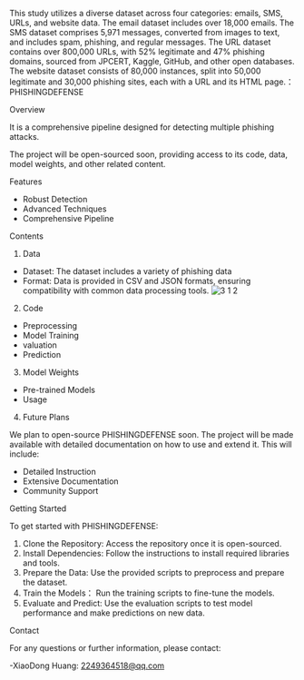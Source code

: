 This study utilizes a diverse dataset across four categories: emails, SMS, URLs, and website data. The email dataset includes over 18,000 emails. The SMS dataset comprises 5,971 messages, converted from images to text, and includes spam, phishing, and regular messages. The URL dataset contains over 800,000 URLs, with 52% legitimate and 47% phishing domains, sourced from JPCERT, Kaggle, GitHub, and other open databases. The website dataset consists of 80,000 instances, split into 50,000 legitimate and 30,000 phishing sites, each with a URL and its HTML page.：PHISHINGDEFENSE 

Overview

It is a comprehensive pipeline designed for detecting multiple phishing attacks. 

The project will be open-sourced soon, providing access to its code, data, model weights, and other related content.

Features

- Robust Detection
- Advanced Techniques
- Comprehensive Pipeline

Contents

1. Data

- Dataset: The dataset includes a variety of phishing data
- Format: Data is provided in CSV and JSON formats, ensuring compatibility with common data processing tools.
![3 1 2](https://github.com/user-attachments/assets/709c845f-7d31-46fb-b5ee-8648994c78a1)

2. Code

- Preprocessing
- Model Training
- valuation
- Prediction

3. Model Weights

- Pre-trained Models
- Usage

4. Future Plans

We plan to open-source PHISHINGDEFENSE soon. The project will be made available with detailed documentation on how to use and extend it. This will include:

- Detailed Instruction
- Extensive Documentation
- Community Support

Getting Started

To get started with PHISHINGDEFENSE:

1. Clone the Repository: Access the repository once it is open-sourced.
2. Install Dependencies: Follow the instructions to install required libraries and tools.
3. Prepare the Data: Use the provided scripts to preprocess and prepare the dataset.
4. Train the Models： Run the training scripts to fine-tune the models.
5. Evaluate and Predict: Use the evaluation scripts to test model performance and make predictions on new data.

Contact

For any questions or further information, please contact:

-XiaoDong Huang: 2249364518@qq.com
